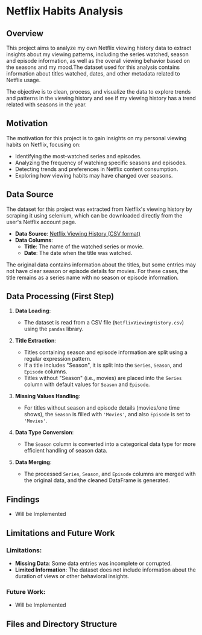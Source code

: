 # Netflix Habits Analysis

## Overview

This project aims to analyze my own Netflix viewing history data to extract insights about my viewing patterns, including the series watched, season and episode information, as well as the overall viewing behavior based on the seasons and my mood.The dataset used for this analysis contains information about titles watched, dates, and other metadata related to Netflix usage. 

The objective is to clean, process, and visualize the data to explore trends and patterns in the viewing history and see if my viewing history has a trend related with seasons in the year.

## Motivation

The motivation for this project is to gain insights on my personal viewing habits on Netflix, focusing on:
- Identifying the most-watched series and episodes.
- Analyzing the frequency of watching specific seasons and episodes.
- Detecting trends and preferences in Netflix content consumption.
- Exploring how viewing habits may have changed over seasons.

## Data Source

The dataset for this project was extracted from Netflix's viewing history by scraping it using selenium, which can be downloaded directly from the user's Netflix account page.

- **Data Source**: [Netflix Viewing History (CSV format)](https://https://github.com/jjnazlica/ceydanazlica-netflix/NetflixViewingHistory.csv)
- **Data Columns**:
  - **Title**: The name of the watched series or movie.
  - **Date**: The date when the title was watched.

The original data contains information about the titles, but some entries may not have clear season or episode details for movies. For these cases, the title remains as a series name with no season or episode information.

## Data Processing (First Step)

1. **Data Loading**: 
   - The dataset is read from a CSV file (`NetflixViewingHistory.csv`) using the `pandas` library.

2. **Title Extraction**:
   - Titles containing season and episode information are split using a regular expression pattern.
   - If a title includes "Season", it is split into the `Series`, `Season`, and `Episode` columns.
   - Titles without "Season" (i.e., movies) are placed into the `Series` column with default values for `Season` and `Episode`.

3. **Missing Values Handling**:
   - For titles without season and episode details (movies/one time shows), the `Season` is filled with `'Movies'`, and also `Episode` is set to `'Movies'`.
   
4. **Data Type Conversion**:
   - The `Season` column is converted into a categorical data type for more efficient handling of season data.

5. **Data Merging**:
   - The processed `Series`, `Season`, and `Episode` columns are merged with the original data, and the cleaned DataFrame is generated.

## Findings

- Will be Implemented

## Limitations and Future Work

### Limitations:
- **Missing Data**: Some data entries was incomplete or corrupted.
- **Limited Information**: The dataset does not include information about the duration of views or other behavioral insights.
  
### Future Work:

- Will be Implemented

## Files and Directory Structure

